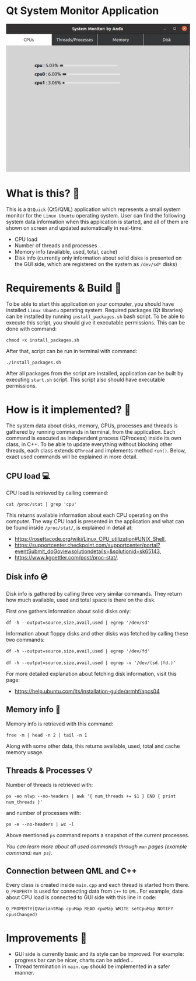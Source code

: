 # Qt System Monitor Application

![mainWindow](./mainWindow.png)

# What is this? :book:

This is a `QtQuick` (Qt5/QML) application which represents a small system monitor for the `Linux Ubuntu` operating system.
User can find the following system data information when this application is started, and all of them are shown on screen and updated automatically in real-time:

- CPU load  
- Number of threads and processes
- Memory info (available, used, total, cache)
- Disk info (currently only information about solid disks is presented on the GUI side, which are registered on the system as `/dev/sd*` disks)

# Requirements & Build :wrench: 
To be able to start this application on your computer, you should have installed `Linux Ubuntu` operating system. Required packages (Qt libraries) can be installed by running `install_packages.sh` bash script. To be able to execute this script, you should give it executable permissions. This can be done with command:
```
chmod +x install_packages.sh 
```
After that, script can be run in terminal with command: 
```
./install_packages.sh
```

After all packages from the script are installed, application can be built by executing `start.sh` script. This script also should have executable permissions.

# How is it implemented? :brain:
The system data about disks, memory, CPUs, processes and threads is gathered by running commands in terminal, from the application. Each command is executed as independent process (QProcess) inside its own class, in C++. To be able to update everything without blocking other threads, each class extends `QThread` and implements method `run()`. Below, exact used commands will be explained in more detail.

## CPU load :computer:
CPU load is retrieved by calling command: 
```
cat /proc/stat | grep 'cpu'
```
This returns available information about each CPU operating on the computer. The way CPU load is presented in the application and what can be found inside `/proc/stat/`, is explained in detail at:  
  - <https://rosettacode.org/wiki/Linux_CPU_utilization#UNIX_Shell>,
  - <https://supportcenter.checkpoint.com/supportcenter/portal?eventSubmit_doGoviewsolutiondetails=&solutionid=sk65143>,
  - <https://www.kgoettler.com/post/proc-stat/>.

## Disk info :cd:
Disk info is gathered by calling three very similar commands. They return how much available, used and total space is there on the disk.  

First one gathers information about solid disks only:
```
df -h --output=source,size,avail,used | egrep '/dev/sd'
```
Information about floppy disks and other disks was fetched by calling these two commands:
```
df -h --output=source,size,avail,used | egrep '/dev/fd'

df -h --output=source,size,avail,used | egrep -v '/dev/(sd.|fd.)'
```

For more detailed explanation about fetching disk information, visit this page: 
- https://help.ubuntu.com/lts/installation-guide/armhf/apcs04

## Memory info :file_folder:
Memory info is retrieved with this command:
```
free -m | head -n 2 | tail -n 1
```
Along with some other data, this returns available, used, total and cache memory usage. 

## Threads & Processes :bulb:
Number of threads is retrieved with:
```
ps -eo nlwp --no-headers | awk '{ num_threads += $1 } END { print num_threads }'
```

and number of processes with:
```
ps -e --no-headers | wc -l
```

Above mentioned `ps` command reports a snapshot of the current processes.

*You can learn more about all used commands through `man` pages (example command: `man ps`).*

## Connection between QML and C++
Every class is created inside `main.cpp` and each thread is started from there.
`Q_PROPERTY` is used for connecting data from `C++` to `QML`. For example, data about CPU load is connected to GUI side with this line in code:
```
Q_PROPERTY(QVariantMap cpuMap READ cpuMap WRITE setCpuMap NOTIFY cpusChanged)
```

# Improvements :art:
- GUI side is currently basic and its style can be improved. For example: progress bar can be nicer, charts can be added...
- Thread termination in `main.cpp` should be implemented in a safer manner.

